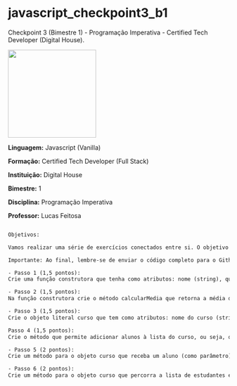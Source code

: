 # javascript_checkpoint3_b1
 Checkpoint 3 (Bimestre 1) - Programação Imperativa - Certified Tech Developer (Digital House).

<img src="https://media3.giphy.com/media/qUt4xeREPBTEdteWKw/giphy.gif" width="200" style="max-width: 100%;">

**Linguagem:** Javascript (Vanilla)

**Formação:** Certified Tech Developer (Full Stack)

**Instituição:** Digital House

**Bimestre:** 1

**Disciplina:** Programação Imperativa

**Professor:** Lucas Feitosa

```3 ͦ  Checkpoint de Programação Imperativa!

Objetivos:

Vamos realizar uma série de exercícios conectados entre si. O objetivo é trabalhar um pouco com exercícios que dependem da etapa anterior para manter uma linha de trabalho.

Importante: Ao final, lembre-se de enviar o código completo para o Github, compartilhando o link do projeto com seus professores.

- Passo 1 (1,5 pontos):
Crie uma função construtora que tenha como atributos: nome (string), quantidade de faltas (number) e notas (array de números). 

- Passo 2 (1,5 pontos):
Na função construtora crie o método calcularMedia que retorna a média de suas notas. Também terá um método chamado faltas, que simplesmente aumenta o número de faltas em 1. Crie alguns alunos para testar a sua função construtora.

- Passo 3 (1,5 pontos):
Crie o objeto literal curso que tem como atributos: nome do curso (string), nota de aprovação (number), faltas máximas (number) e uma lista de estudantes (um array composto pelos alunos criados no passo 2).

Passo 4 (1,5 pontos):
Crie o método que permite adicionar alunos à lista do curso, ou seja, quando chamamos nosso método em nosso objeto curso, deverá adicionar um aluno a mais na propriedade lista de estudantes do objeto curso.

- Passo 5 (2 pontos):
Crie um método para o objeto curso que receba um aluno (como parâmetro) e retorne true se ele aprovou no curso ou false em caso de reprovação. Para ser aprovado, o aluno tem que ter uma média igual ou acima da nota de aprovação  e ter menos faltas que faltas máximas. Se tiver a mesma quantidade, tem que estar 10% acima da nota de aprovação.

- Passo 6 (2 pontos): 
Crie um método para o objeto curso que percorra a lista de estudantes e retorne um array de booleanos com os resultados se os alunos aprovaram ou não. 

